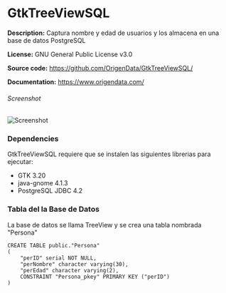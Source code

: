 GtkTreeViewSQL
=========================
**Description:** Captura nombre y edad de usuarios y los almacena en una base de datos PostgreSQL

**License:** GNU General Public License v3.0

**Source code:** https://github.com/OrigenData/GtkTreeViewSQL/

**Documentation:** https://www.origendata.com/

###### Screenshot
![Screenshot](https://origendata.files.wordpress.com/2018/04/gtktreeviewsql.png)



### Dependencies

GtkTreeViewSQL requiere que se instalen las siguientes librerias para ejecutar:
* GTK 3.20
* java-gnome 4.1.3
* PostgreSQL JDBC 4.2

### Tabla del la Base de Datos
La base de datos se llama TreeView y se crea una tabla nombrada "Persona"

```
CREATE TABLE public."Persona"
(
    "perID" serial NOT NULL,
    "perNombre" character varying(30),
    "perEdad" character varying(2),
    CONSTRAINT "Persona_pkey" PRIMARY KEY ("perID")
)
```